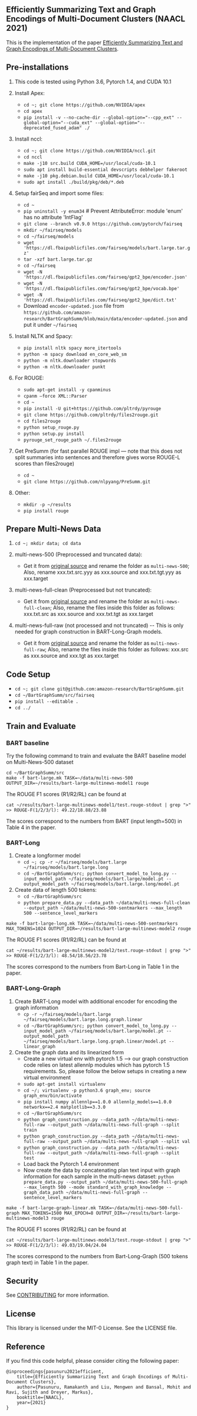 ## Efficiently Summarizing Text and Graph Encodings of Multi-Document Clusters (NAACL 2021)

This is the implementation of the paper [Efficiently Summarizing Text and Graph Encodings of Multi-Document Clusters](https://www.aclweb.org/anthology/2021.naacl-main.380.pdf).

## Pre-installations
1. This code is tested using Python 3.6, Pytorch 1.4, and CUDA 10.1

2. Install Apex:
      - ```cd ~; git clone https://github.com/NVIDIA/apex```
      - ```cd apex```
      - ```pip install -v --no-cache-dir --global-option="--cpp_ext" --global-option="--cuda_ext" --global-option="--deprecated_fused_adam" ./```
3. Install nccl:
      - ```cd ~; git clone https://github.com/NVIDIA/nccl.git```
      - ```cd nccl```
      - ```make -j10 src.build CUDA_HOME=/usr/local/cuda-10.1```
      - ```sudo apt install build-essential devscripts debhelper fakeroot```
      - ```make -j10 pkg.debian.build CUDA_HOME=/usr/local/cuda-10.1```
      - ```sudo apt install ./build/pkg/deb/*.deb```
4. Setup fairSeq and import some files:
      - ```cd ~```
      - ```pip uninstall -y enum34``` # Prevent AttributeError: module 'enum' has no attribute 'IntFlag'
      - ```git clone --branch v0.9.0 https://github.com/pytorch/fairseq```
      - ```mkdir ~/fairseq/models```
      - ```cd ~/fairseq/models```
      - ```wget 'https://dl.fbaipublicfiles.com/fairseq/models/bart.large.tar.gz'```
      - ```tar -xzf bart.large.tar.gz```
      - ```cd ~/fairseq```
      - ```wget -N 'https://dl.fbaipublicfiles.com/fairseq/gpt2_bpe/encoder.json'```
      - ```wget -N 'https://dl.fbaipublicfiles.com/fairseq/gpt2_bpe/vocab.bpe'```
      - ```wget -N 'https://dl.fbaipublicfiles.com/fairseq/gpt2_bpe/dict.txt'```
      - Download `encoder-updated.json` file from `https://github.com/amazon-research/BartGraphSumm/blob/main/data/encoder-updated.json` and put it under `~/fairseq`
5. Install NLTK and Spacy:
      - ```pip install nltk spacy more_itertools```
      - ```python -m spacy download en_core_web_sm```
      - ```python -m nltk.downloader stopwords```
      - ```python -m nltk.downloader punkt```
      
7. For ROUGE:
      - ```sudo apt-get install -y cpanminus```
      - ```cpanm —force XML::Parser```
      - ```cd ~```
      - ```pip install -U git+https://github.com/pltrdy/pyrouge```
      - ```git clone https://github.com/pltrdy/files2rouge.git```
      - ```cd files2rouge```
      - ```python setup_rouge.py```
      - ```python setup.py install```
      - ```pyrouge_set_rouge_path ~/.files2rouge```
8. Get PreSumm (for fast parallel ROUGE impl — note that this does not split summaries into sentences and therefore gives worse ROUGE-L scores than files2rouge)
      - ```cd ~```
      - ```git clone https://github.com/nlpyang/PreSumm.git```   
9. Other:
      - ```mkdir -p ~/results```
      - ```pip install rouge```

## Prepare Multi-News Data

1. ```cd ~; mkdir data; cd data```
2. multi-news-500 (Preprocessed and truncated data):
      - Get it from [original source](https://drive.google.com/drive/folders/1qqSnxiaNVEctgiz2g-Wd3a9kwWuwMA07) and rename the folder as `multi-news-500`; Also, rename xxx.txt.src.yyy as xxx.source and xxx.txt.tgt.yyy as xxx.target

3. multi-news-full-clean (Preprocessed but not truncated):
      - Get it from [original source](https://drive.google.com/open?id=1qZ3zJBv0zrUy4HVWxnx33IsrHGimXLPy) and rename the folder as `multi-news-full-clean`; Also, rename the files inside this folder as follows: xxx.txt.src as xxx.source and xxx.txt.tgt as xxx.target

4. multi-news-full-raw (not processed and not truncated) -- This is only needed for graph construction in BART-Long-Graph models.
      - Get it from [original source](https://drive.google.com/drive/folders/1uDarzpu2HFc-vjXNJCRv2NIHzakpSGOw) and rename the folder as `multi-news-full-raw`; Also, rename the files inside this folder as follows: xxx.src as xxx.source and xxx.tgt as xxx.target

## Code Setup
- ```cd ~; git clone git@github.com:amazon-research/BartGraphSumm.git```
- ```cd ~/BartGraphSumm/src/fairseq```
- ```pip install --editable .```
- ```cd ../```

## Train and Evaluate

### BART baseline
Try the following command to train and evaluate the BART baseline model on Multi-News-500 dataset
```
cd ~/BartGraphSumm/src
make -f bart-large.mk TASK=~/data/multi-news-500 OUTPUT_DIR=~/results/bart-large-multinews-model1 rouge
```

The ROUGE F1 scores (R1/R2/RL) can be found at
```
cat ~/results/bart-large-multinews-model1/test.rouge-stdout | grep ">"
>> ROUGE-F(1/2/3/l): 49.22/18.88/23.88
```
The scores correspond to the numbers from BART (input length=500) in Table 4 in the paper.

### BART-Long
1. Create a longformer model
      - ```cd ~; cp -r ~/fairseq/models/bart.large ~/fairseq/models/bart.large.long```
      - ```cd ~/BartGraphSumm/src; python convert_model_to_long.py --input_model_path ~/fairseq/models/bart.large/model.pt --output_model_path ~/fairseq/models/bart.large.long/model.pt```
2. Create data of length 500 tokens:
      - ```cd ~/BartGraphSumm/src```
      - ```python prepare_data.py --data_path ~/data/multi-news-full-clean --output_path ~/data/multi-news-500-sentmarkers --max_length 500 --sentence_level_markers```
```
make -f bart-large-long.mk TASK=~/data/multi-news-500-sentmarkers MAX_TOKENS=1024 OUTPUT_DIR=~/results/bart-large-multinews-model2 rouge
```

The ROUGE F1 scores (R1/R2/RL) can be found at
```
cat ~/results/bart-large-multinews-model2/test.rouge-stdout | grep ">"
>> ROUGE-F(1/2/3/l): 48.54/18.56/23.78
```
The scores correspond to the numbers from Bart-Long in Table 1 in the paper.

### BART-Long-Graph
1. Create BART-Long model with additional encoder for encoding the graph information
      - ```cp -r ~/fairseq/models/bart.large ~/fairseq/models/bart.large.long.graph.linear```
      - ```cd ~/BartGraphSumm/src; python convert_model_to_long.py --input_model_path ~/fairseq/models/bart.large/model.pt --output_model_path ~/fairseq/models/bart.large.long.graph.linear/model.pt --linear_graph```
2. Create the graph data and its linearized form
      - Create a new virtual env with pytorch 1.5 --> our graph construction code relies on latest allennlp modules which has pytorch 1.5 requirements. So, please follow the below setups in creating a new virtual environment
      - ```sudo apt-get install virtualenv```
      - ```cd ~/; virtualenv -p python3.6 graph_env; source graph_env/bin/activate```
      - ```pip install numpy allennlp==1.0.0 allennlp_models==1.0.0 networkx==2.4 matplotlib==3.3.0```
      - ```cd ~/BartGraphSumm/src```
      - ```python graph_construction.py --data_path ~/data/multi-news-full-raw --output_path ~/data/multi-news-full-graph --split train```
      - ```python graph_construction.py --data_path ~/data/multi-news-full-raw --output_path ~/data/multi-news-full-graph --split val```
      - ```python graph_construction.py --data_path ~/data/multi-news-full-raw --output_path ~/data/multi-news-full-graph --split test```
      - Load back the Pytorch 1.4 environment
      - Now create the data by concatenating plan text input with graph information for each sample in the multi-news dataset: ```python prepare_data.py --output_path ~/data/multi-news-500-full-graph --max_length 500 --mode standard_with_graph_knowledge --graph_data_path ~/data/multi-news-full-graph --sentence_level_markers```

```
make -f bart-large-graph-linear.mk TASK=~/data/multi-news-500-full-graph MAX_TOKENS=1500 MAX_EPOCH=8 OUTPUT_DIR=~/results/bart-large-multinews-model3 rouge
```
The ROUGE F1 scores (R1/R2/RL) can be found at
```
cat ~/results/bart-large-multinews-model3/test.rouge-stdout | grep ">"
>> ROUGE-F(1/2/3/l): 49.03/19.04/24.04
```
The scores correspond to the numbers from Bart-Long-Graph (500 tokens graph text) in Table 1 in the paper.

## Security

See [CONTRIBUTING](CONTRIBUTING.md#security-issue-notifications) for more information.

## License

This library is licensed under the MIT-0 License. See the LICENSE file.

## Reference

If you find this code helpful, please consider citing the following paper:

    @inproceedings{pasunuru2021efficient,
        title={Efficiently Summarizing Text and Graph Encodings of Multi-Document Clusters},
        author={Pasunuru, Ramakanth and Liu, Mengwen and Bansal, Mohit and Ravi, Sujith and Dreyer, Markus},
        booktitle={NAACL},
        year={2021}
    }